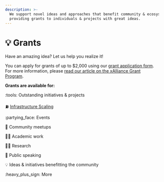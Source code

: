 ```yaml
---
description: >-
  We support novel ideas and approaches that benefit community & ecosystem by
  providing grants to individuals & projects with great ideas.
---
```


# 💡 Grants

Have an amazing idea? Let us help you realize it!

You can apply for grants of up to $2,000 using our [grant application form](https://grants.xalliance.io/). For more information, please [read our article on the xAlliance Grant Program](https://medium.com/@xAlliance/introducing-the-xalliance-grant-program-a978a1a449ea).

**Grants are available for:**

:tools: Outstanding initiatives & projects

:fuelpump: [Infrastructure Scaling](https://medium.com/@xAlliance/introducing-the-building-blocks-grant-program-757b892a8579)

:partying\_face: Events

:beers: Community meetups

:teacher: Academic work

:scientist: Research

:loudspeaker: Public speaking

:bulb: Ideas & initiatives benefitting the community

:heavy\_plus\_sign: More

